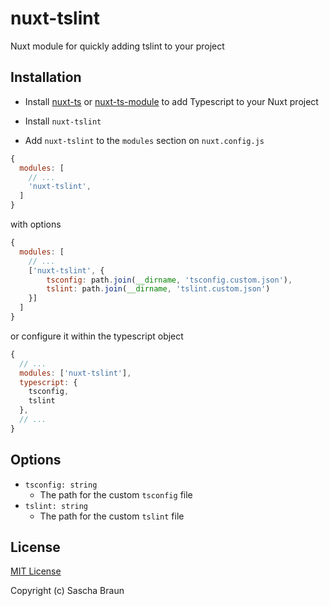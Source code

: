 # nuxt-tslint

Nuxt module for quickly adding tslint to your project

## Installation

- Install [nuxt-ts](https://github.com/hmsk/nuxt-ts) or [nuxt-ts-module](https://github.com/chanlito/nuxt-ts-module) to add Typescript to your Nuxt project

- Install `nuxt-tslint`

- Add `nuxt-tslint` to the `modules` section on `nuxt.config.js`

```js
{
  modules: [
    // ...
    'nuxt-tslint',
  ]
}
```

with options

```js
{
  modules: [
    // ...
    ['nuxt-tslint', {
        tsconfig: path.join(__dirname, 'tsconfig.custom.json'),
        tslint: path.join(__dirname, 'tslint.custom.json')
    }]
  ]
}
```

or configure it within the typescript object

```js
{
  // ...
  modules: ['nuxt-tslint'],
  typescript: {
    tsconfig,
    tslint
  },
  // ...
}
```

## Options

- `tsconfig: string`
  - The path for the custom `tsconfig` file
- `tslint: string`
  - The path for the custom `tslint` file

## License

[MIT License](./LICENSE)

Copyright (c) Sascha Braun
